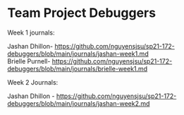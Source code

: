 # Team Project Debuggers 
Week 1 journals:

Jashan Dhillon-  https://github.com/nguyensjsu/sp21-172-debuggers/blob/main/journals/jashan-week1.md  
Brielle Purnell-  https://github.com/nguyensjsu/sp21-172-debuggers/blob/main/journals/brielle-week1.md

Week 2 Journals:

Jashan Dhillon - https://github.com/nguyensjsu/sp21-172-debuggers/blob/main/journals/jashan-week2.md
